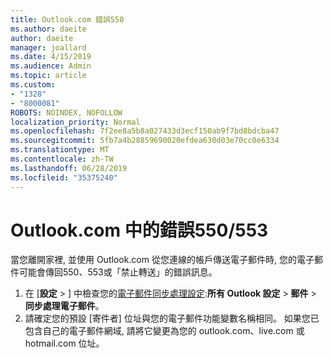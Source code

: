```yaml
---
title: Outlook.com 錯誤550
ms.author: daeite
author: daeite
manager: joallard
ms.date: 4/15/2019
ms.audience: Admin
ms.topic: article
ms.custom:
- "1328"
- "8000081"
ROBOTS: NOINDEX, NOFOLLOW
localization_priority: Normal
ms.openlocfilehash: 7f2ee8a5b8a027433d3ecf150ab9f7bd8bdcba47
ms.sourcegitcommit: 5fb7a4b28859690020efdea630d03e70cc0e6334
ms.translationtype: MT
ms.contentlocale: zh-TW
ms.lasthandoff: 06/28/2019
ms.locfileid: "35375240"
---
```

# <a name="error-550553-in-outlookcom"></a>Outlook.com 中的錯誤550/553

當您離開家裡, 並使用 Outlook.com 從您連線的帳戶傳送電子郵件時, 您的電子郵件可能會傳回550、553或「禁止轉送」的錯誤訊息。

1. 在 [**設定** > ] 中檢查您的[電子郵件同步處理設定](https://go.microsoft.com/fwlink/?linkid=2031283):**所有 Outlook 設定** > **郵件** > **同步處理電子郵件**。
1. 請確定您的預設 [寄件者] 位址與您的電子郵件功能變數名稱相同。 如果您已包含自己的電子郵件網域, 請將它變更為您的 outlook.com、live.com 或 hotmail.com 位址。
